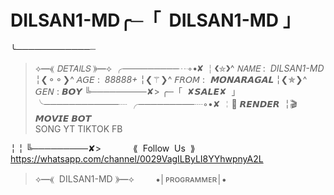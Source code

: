 # DILSAN1-MD╭─「  DILSAN1-MD 」
╰────────────┈
> ⟡━⟪ 𝘋𝘌𝘛𝘈𝘐𝘓𝘚 ⟫━⟡
╭─────────┈◦•✘
╎❮⛤❯^ 𝘕𝘈𝘔𝘌   :  *DILSAN1-MD*
╎❮⚬⚬❯^ 𝘈𝘎𝘌      :  *88888+*
╎❮⚚❯^ 𝘍𝘙𝘖𝘔    :  *𝗠𝗢𝗡𝗔𝗥𝗔𝗚𝗔𝗟*
╎❮✯❯^ 𝘎𝘌𝘕      :  *𝘽𝙊𝙔*
╚─────────✘>
╭─「  ✘𝙎𝘼𝙇𝙀✘  」
╰────────────┈
╭─────────┈◦•✘
╎🗻 𝙍𝙀𝙉𝘿𝙀𝙍  
╎🎬 𝙈𝙊𝙑𝙄𝙀 𝘽𝙊𝙏  
  SONG
> YT
> TIKTOK
FB



╎
╎
╚─────────✘>
            ⟪  Follow  Us  ⟫  
https://whatsapp.com/channel/0029VagILByLI8YYhwpnyA2L

> ⟡━⟪  DILSAN1-MD ⟫━⟡
        ⦁│ᴘʀᴏɢʀᴀᴍᴍᴇʀ│⦁
